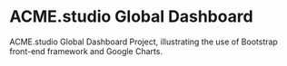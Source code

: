 # ACME.studio Global Dashboard
ACME.studio Global Dashboard Project, illustrating the use of Bootstrap front-end framework and Google Charts.
